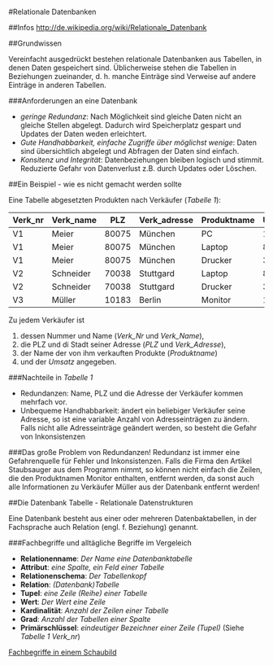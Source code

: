 #Relationale Datenbanken

##Infos
http://de.wikipedia.org/wiki/Relationale_Datenbank

##Grundwissen

Vereinfacht ausgedrückt bestehen relationale Datenbanken aus Tabellen, in denen Daten
gespeichert sind. Üblicherweise stehen die Tabellen in Beziehungen zueinander, d. h. manche
Einträge sind Verweise auf andere Einträge in anderen Tabellen.

###Anforderungen an eine Datenbank
 
 - _geringe Redundanz_: Nach Möglichkeit sind gleiche Daten nicht an gleiche Stellen abgelegt. Dadurch wird Speicherplatz gespart und Updates der Daten weden erleichtert.
 - _Gute Handhabbarkeit, einfache Zugriffe über möglichst wenige_: Daten sind übersichtlich abgelegt und Abfragen der Daten sind einfach.
 - _Konsitenz und Integrität_: Datenbeziehungen bleiben logisch und stimmit. Reduzierte Gefahr von Datenverlust z.B. durch Updates oder Löschen.

##Ein Beispiel - wie es nicht gemacht werden sollte

Eine Tabelle abgesetzten Produkten nach Verkäufer (_Tabelle 1_):

Verk_nr | Verk_name | PLZ | Verk_adresse | Produktname | Umsatz
--- | --- | --- | --- | --- | ---
V1 | Meier | 80075 | München | PC | 1200
V1 | Meier | 80075 | München | Laptop | 800
V1 | Meier | 80075 | München | Drucker | 300
V2 | Schneider | 70038 | Stuttgard | Laptop | 800
V2 | Schneider | 70038 | Stuttgard | Drucker | 300
V3 | Müller | 10183 | Berlin | Monitor | 1200

Zu jedem Verkäufer ist 
 1. dessen Nummer und Name (*Verk_Nr* und *Verk_Name*),
 2. die PLZ und di Stadt seiner Adresse (*PLZ* und *Verk_Adresse*), 
 3. der Name der von ihm verkauften Produkte (*Produktname*)
 4. und der *Umsatz* angegeben.

###Nachteile in _Tabelle 1_

 - Redundanzen: Name, PLZ und die Adresse der Verkäufer kommen mehrfach vor.
 - Unbequeme Handhabbarkeit: ändert ein beliebiger Verkäufer seine Adresse, so ist eine variable Anzahl von Adresseinträgen zu ändern. Falls nicht alle Adresseinträge geändert werden, so besteht die Gefahr von Inkonsistenzen

###Das große Problem von Redundanzen!
Redundanz ist immer eine Gefahrenquelle für Fehler und Inkonsistenzen.
Falls die Firma den Artikel Staubsauger aus dem Programm nimmt, so können nicht einfach die Zeilen, die den Produktnamen Monitor enthalten, entfernt werden, da sonst auch alle Informationen zu Verkäufer Müller aus der Datenbank entfernt werden!

##Die Datenbank Tabelle - Relationale Datenstrukturen

Eine Datenbank besteht aus einer oder mehreren Datenbaktabellen, in der Fachsprache auch Relation (engl. f. Beziehung) genannt.

###Fachbegriffe und alltägliche Begriffe im Vergeleich

 - **Relationenname**: _Der Name eine Datenbanktabelle_
 - **Attribut**: _eine Spalte, ein Feld einer Tabelle_
 - **Relationenschema**: _Der Tabellenkopf_
 - **Relation**: _(Datenbank)Tabelle_
 - **Tupel**: _eine Zeile (Reihe) einer Tabelle_
 - **Wert**: _Der Wert eine Zeile_
 - **Kardinalität**: _Anzahl der Zeilen einer Tabelle_
 - **Grad**: _Anzahl der Tabellen einer Spalte_
 - **Primärschlüssel**: _*eindeutiger* Bezeichner einer Zeile (Tupel)_ (Siehe _Tabelle 1_ *Verk_nr*)

[Fachbegriffe in einem Schaubild](http://upload.wikimedia.org/wikipedia/commons/thumb/1/1b/Begriffe_relationaler_Datenbanken.svg/800px-Begriffe_relationaler_Datenbanken.svg.png)

